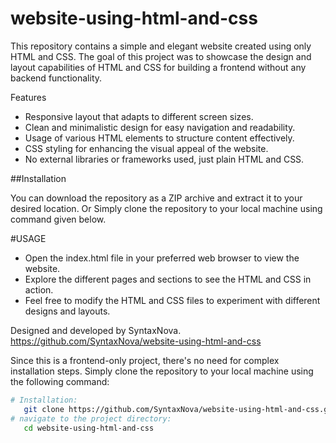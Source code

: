 # website-using-html-and-css
This repository contains a simple and elegant website created using only HTML and CSS.
The goal of this project was to showcase the design and layout capabilities of HTML 
and CSS for building a frontend without any backend functionality.

Features
* Responsive layout that adapts to different screen sizes.
* Clean and minimalistic design for easy navigation and readability.
* Usage of various HTML elements to structure content effectively.
* CSS styling for enhancing the visual appeal of the website.
* No external libraries or frameworks used, just plain HTML and CSS.

##Installation

You can download the repository as a ZIP archive and extract it to your desired location.
Or Simply clone the repository to your local machine using command given below.

#USAGE
* Open the index.html file in your preferred web browser to view the website.
* Explore the different pages and sections to see the HTML and CSS in action.
* Feel free to modify the HTML and CSS files to experiment with different designs and layouts.

Designed and developed by SyntaxNova.
https://github.com/SyntaxNova/website-using-html-and-css
 
Since this is a frontend-only project, there's no need for complex installation steps. 
Simply clone the repository to your local machine using the following 
command: 

```bash
# Installation:
   git clone https://github.com/SyntaxNova/website-using-html-and-css.git
# navigate to the project directory:
   cd website-using-html-and-css

